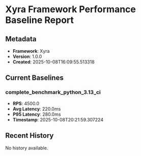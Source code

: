 # Xyra Framework Performance Baseline Report

## Metadata
- **Framework**: Xyra
- **Version**: 1.0.0
- **Created**: 2025-10-08T16:09:55.513318

## Current Baselines
### complete_benchmark_python_3.13_ci
- **RPS**: 4500.0
- **Avg Latency**: 220.0ms
- **P95 Latency**: 280.0ms
- **Timestamp**: 2025-10-08T20:21:59.307224

## Recent History
No history available.
